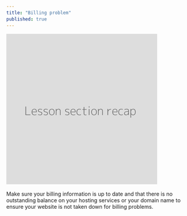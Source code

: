 ```yaml
---
title: "Billing problem"
published: true
---
```

![](recap.png)


Make sure your billing information is up to date and that there is no outstanding balance on your hosting services or your domain name to ensure your website is not taken down for billing problems.
